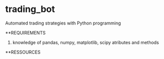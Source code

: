# trading_bot
Automated trading strategies with Python programming

**REQUIREMENTS

1. knowledge of pandas, numpy, matplotlib, scipy atributes and methods

**RESSOURCES
